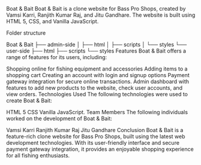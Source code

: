 Boat & Bait
      Boat & Bait is a clone website for Bass Pro Shops, created by Vamsi Karri, Ranjith Kumar Raj, and Jitu Gandhare. The website is built using HTML 5, CSS, and Vanilla JavaScript.

Folder structure

Boat & Bait
├── admin-side
│   ├── html
│   ├── scripts
│   └── styles
└── user-side
    ├── html
    ├── scripts
    └── styles
Features
    Boat & Bait offers a range of features for its users, including:

Shopping online for fishing equipment and accessories
Adding items to a shopping cart
Creating an account with login and signup options
Payment gateway integration for secure online transactions.
Admin dashboard with features to add new products to the website, check user accounts, and view orders.
Technologies Used
The following technologies were used to create Boat & Bait:

HTML 5
CSS
Vanilla JavaScript.
Team Members
The following individuals worked on the development of Boat & Bait:

Vamsi Karri
Ranjith Kumar Raj
Jitu Gandhare
Conclusion 
Boat & Bait is a feature-rich clone website for Bass Pro Shops, built using the latest web development technologies. With its user-friendly interface and secure payment gateway integration, it provides an enjoyable shopping experience for all fishing enthusiasts.
